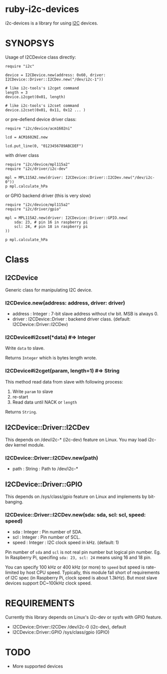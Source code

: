 ruby-i2c-devices
================

i2c-devices is a library for using [I2C]( http://www.i2c-bus.org/ ) devices.

SYNOPSYS
========

Usage of I2CDevice class directly:

```
require "i2c"

device = I2CDevice.new(address: 0x60, driver: I2CDevice::Driver::I2CDev.new("/dev/i2c-1"))

# like i2c-tools's i2cget command
length = 3
device.i2cget(0x01, length)

# like i2c-tools's i2cset command
device.i2cset(0x01, 0x11, 0x12 ... )

```

or pre-defiend device driver class:

```
require "i2c/device/acm1602ni"

lcd = ACM1602NI.new

lcd.put_line(0, "0123456789ABCDEF")
```


with driver class

```
require "i2c/device/mpl115a2"
require "i2c/driver/i2c-dev"

mpl = MPL115A2.new(driver: I2CDevice::Driver::I2CDev.new("/dev/i2c-0"))
p mpl.calculate_hPa
```

or GPIO backend driver (this is very slow)

```
require "i2c/device/mpl115a2"
require "i2c/driver/gpio"

mpl = MPL115A2.new(driver: I2CDevice::Driver::GPIO.new(
	sda: 23, # pin 16 in raspberry pi
	scl: 24, # pin 18 in raspberry pi
))

p mpl.calculate_hPa

```

Class
=====

I2CDevice
---------

Generic class for manipulating I2C device.

### I2CDevice.new(address: address, driver: driver)

 * address : Integer : 7-bit slave address without r/w bit. MSB is always 0.
 * driver : I2CDevice::Driver : backend driver class. (default: I2CDevice::Driver::I2CDev)

### I2CDevice#i2cset(*data) #=> Integer

Write `data` to slave.

Returns `Integer` which is bytes length wrote.

### I2CDevice#i2cget(param, length=1) #=> String

This method read data from slave with following process:

 1. Write `param` to slave
 2. re-start
 3. Read data until NACK or `length`

Returns `String`.

I2CDevice::Driver::I2CDev
-------------------------

This depends on /dev/i2c-* (i2c-dev) feature on Linux. You may load i2c-dev kernel module.

### I2CDevice::Driver::I2CDev.new(path)

 * path : String : Path to /dev/i2c-*


I2CDevice::Driver::GPIO
-----------------------

This depends on /sys/class/gpio feature on Linux and implements by bit-banging.

### I2CDevice::Driver::I2CDev.new(sda: sda, scl: scl, speed: speed)

 * sda   : Integer : Pin number of SDA.
 * scl   : Integer : Pin number of SCL.
 * speed : Integer : I2C clock speed in kHz. (default: 1)

Pin number of `sda` and `scl` is not real pin number but logical pin number.
Eg. In Raspberry Pi, specifing `sda: 23, scl: 24` means using 16 and 18 pin.

You can specify 100 kHz or 400 kHz (or more) to `speed` but speed is rate-limited by host CPU speed.
Typically, this module fall short of requirements of I2C spec (in Raspberry Pi, clock speed is about 1.3kHz).
But most slave devices support DC~100kHz clock speed.

REQUIREMENTS
============

Currently this library depends on Linux's i2c-dev or sysfs with GPIO feature.

 * I2CDevice::Driver::I2CDev /dev/i2c-0 (i2c-dev), default
 * I2CDevice::Driver::GPIO /sys/class/gpio (GPIO)

TODO
====

 * More supported devices

